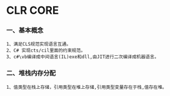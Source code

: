 # CLR CORE


### 一、基本概念

    1、满足CLS规范实现语言互通。
    2、C# 实现cts/cil里面的约束规范。
    3、c#\vb编译成中间语言(IL)exe和dll,由JIT进行二次编译成机器语言。

### 二、堆栈内存分配

    1、值类型在栈上存储，引用类型在堆上存储,引用类型变量存在于栈,值存在堆。
